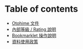 # Table of contents

* [Otohime 文件](README.md)
* [內部等級  / Rating 說明](internal-lv.md)
* [Bookmarklet 操作說明](bookmarklet-help.md)
* [資料使用政策](data-policy.md)
